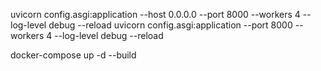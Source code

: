 uvicorn config.asgi:application --host 0.0.0.0 --port 8000 --workers 4 --log-level debug --reload
uvicorn config.asgi:application --port 8000 --workers 4 --log-level debug --reload

docker-compose up -d --build